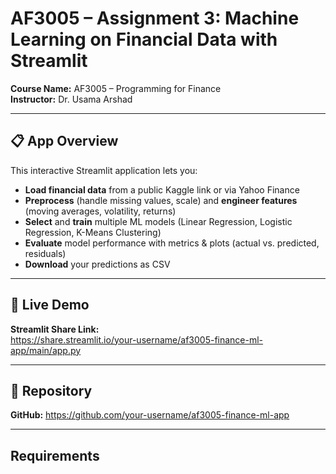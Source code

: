 # AF3005 – Assignment 3: Machine Learning on Financial Data with Streamlit

**Course Name:** AF3005 – Programming for Finance  
**Instructor:** Dr. Usama Arshad  

---

## 📋 App Overview  
This interactive Streamlit application lets you:
- **Load financial data** from a public Kaggle link or via Yahoo Finance
- **Preprocess** (handle missing values, scale) and **engineer features** (moving averages, volatility, returns)
- **Select** and **train** multiple ML models (Linear Regression, Logistic Regression, K-Means Clustering)
- **Evaluate** model performance with metrics & plots (actual vs. predicted, residuals)
- **Download** your predictions as CSV  

---

## 🚀 Live Demo  
**Streamlit Share Link:**  
[https://share.streamlit.io/your-username/af3005-finance-ml-app/main/app.py  ](https://programming-for-financeassignement3-g9er3mntcywgsfmnspwf9l.streamlit.app/)

---



## 📁 Repository  
**GitHub:** [https://github.com/your-username/af3005-finance-ml-app  ](https://github.com/Anas-6/Programming-For-Finance_Assignement_3)

---

## Requirements

